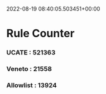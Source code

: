 2022-08-19 08:40:05.503451+00:00
# Rule Counter 
 ### UCATE : 521363

 ### Veneto : 21558

 ### Allowlist : 13924